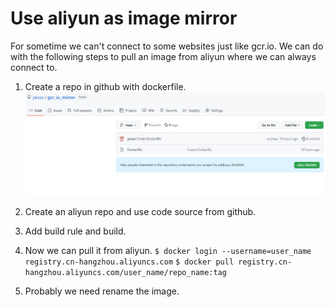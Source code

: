 # Use aliyun as image mirror

For sometime we can't connect to some websites just like gcr.io. We can do with the following steps to pull an image from aliyun where we can always connect to.

1. Create a repo in github with dockerfile.
    ![img1](iamges/github_page_mirror.png)

2. Create an aliyun repo and use code source from github.

3. Add build rule and build.

4. Now we can pull it from aliyun.
   `$ docker login --username=user_name registry.cn-hangzhou.aliyuncs.com`
   `$ docker pull registry.cn-hangzhou.aliyuncs.com/user_name/repo_name:tag`

5. Probably we need rename the image.
